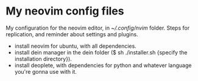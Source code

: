 # My neovim config files
My configuration for the neovim editor, in *~/.config/nvim* folder.
Steps for replication, and reminder about settings and plugins.

* install neovim for ubuntu, with all dependencies.
* install dein manager in the dein folder ($ sh ./installer.sh {specify the installation directory}).
* install deoplete, with dependencies for python and whatever language you're gonna use with it.
